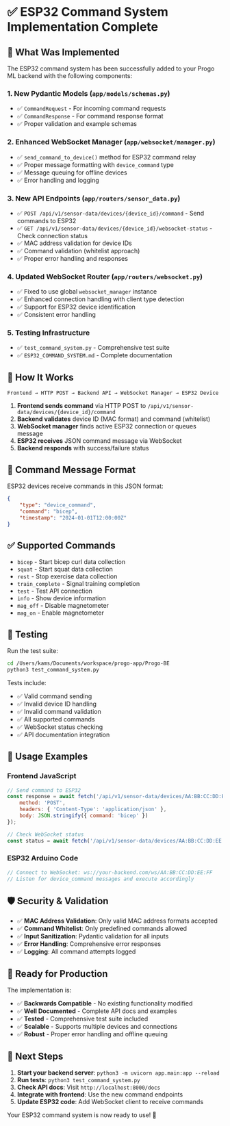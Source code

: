 # ✅ ESP32 Command System Implementation Complete

## 🎯 What Was Implemented

The ESP32 command system has been successfully added to your Progo ML backend with the following components:

### 1. **New Pydantic Models** (`app/models/schemas.py`)
- ✅ `CommandRequest` - For incoming command requests
- ✅ `CommandResponse` - For command response format
- ✅ Proper validation and example schemas

### 2. **Enhanced WebSocket Manager** (`app/websocket/manager.py`)
- ✅ `send_command_to_device()` method for ESP32 command relay
- ✅ Proper message formatting with `device_command` type
- ✅ Message queuing for offline devices
- ✅ Error handling and logging

### 3. **New API Endpoints** (`app/routers/sensor_data.py`)
- ✅ `POST /api/v1/sensor-data/devices/{device_id}/command` - Send commands to ESP32
- ✅ `GET /api/v1/sensor-data/devices/{device_id}/websocket-status` - Check connection status
- ✅ MAC address validation for device IDs
- ✅ Command validation (whitelist approach)
- ✅ Proper error handling and responses

### 4. **Updated WebSocket Router** (`app/routers/websocket.py`)
- ✅ Fixed to use global `websocket_manager` instance
- ✅ Enhanced connection handling with client type detection
- ✅ Support for ESP32 device identification
- ✅ Consistent error handling

### 5. **Testing Infrastructure**
- ✅ `test_command_system.py` - Comprehensive test suite
- ✅ `ESP32_COMMAND_SYSTEM.md` - Complete documentation

## 🚀 How It Works

```
Frontend → HTTP POST → Backend API → WebSocket Manager → ESP32 Device
```

1. **Frontend sends command** via HTTP POST to `/api/v1/sensor-data/devices/{device_id}/command`
2. **Backend validates** device ID (MAC format) and command (whitelist)
3. **WebSocket manager** finds active ESP32 connection or queues message
4. **ESP32 receives** JSON command message via WebSocket
5. **Backend responds** with success/failure status

## 📝 Command Message Format

ESP32 devices receive commands in this JSON format:
```json
{
    "type": "device_command",
    "command": "bicep",
    "timestamp": "2024-01-01T12:00:00Z"
}
```

## ✅ Supported Commands

- `bicep` - Start bicep curl data collection
- `squat` - Start squat data collection  
- `rest` - Stop exercise data collection
- `train_complete` - Signal training completion
- `test` - Test API connection
- `info` - Show device information
- `mag_off` - Disable magnetometer
- `mag_on` - Enable magnetometer

## 🧪 Testing

Run the test suite:
```bash
cd /Users/kams/Documents/workspace/progo-app/Progo-BE
python3 test_command_system.py
```

Tests include:
- ✅ Valid command sending
- ✅ Invalid device ID handling  
- ✅ Invalid command validation
- ✅ All supported commands
- ✅ WebSocket status checking
- ✅ API documentation integration

## 🔧 Usage Examples

### Frontend JavaScript
```javascript
// Send command to ESP32
const response = await fetch('/api/v1/sensor-data/devices/AA:BB:CC:DD:EE:FF/command', {
    method: 'POST',
    headers: { 'Content-Type': 'application/json' },
    body: JSON.stringify({ command: 'bicep' })
});

// Check WebSocket status
const status = await fetch('/api/v1/sensor-data/devices/AA:BB:CC:DD:EE:FF/websocket-status');
```

### ESP32 Arduino Code
```cpp
// Connect to WebSocket: ws://your-backend.com/ws/AA:BB:CC:DD:EE:FF
// Listen for device_command messages and execute accordingly
```

## 🛡️ Security & Validation

- ✅ **MAC Address Validation**: Only valid MAC address formats accepted
- ✅ **Command Whitelist**: Only predefined commands allowed
- ✅ **Input Sanitization**: Pydantic validation for all inputs
- ✅ **Error Handling**: Comprehensive error responses
- ✅ **Logging**: All command attempts logged

## 🚀 Ready for Production

The implementation is:
- ✅ **Backwards Compatible** - No existing functionality modified
- ✅ **Well Documented** - Complete API docs and examples
- ✅ **Tested** - Comprehensive test suite included
- ✅ **Scalable** - Supports multiple devices and connections
- ✅ **Robust** - Proper error handling and offline queuing

## 🎯 Next Steps

1. **Start your backend server**: `python3 -m uvicorn app.main:app --reload`
2. **Run tests**: `python3 test_command_system.py`
3. **Check API docs**: Visit `http://localhost:8000/docs`
4. **Integrate with frontend**: Use the new command endpoints
5. **Update ESP32 code**: Add WebSocket client to receive commands

Your ESP32 command system is now ready to use! 🎉
